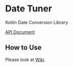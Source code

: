 # Date Tuner

Kotlin Date Conversion Library


[API Document](https://kenjiohtsuka.github.io/DateTuner/api/date_tuner/index.html)

## How to Use

Please look at [Wiki](https://github.com/KenjiOhtsuka/DateTuner/wiki).